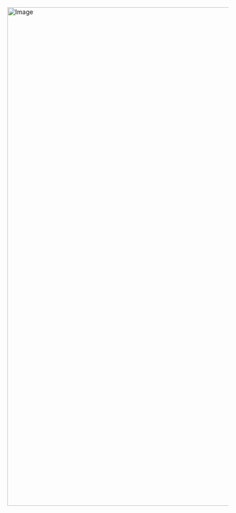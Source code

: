 <img width="1004" height="1132" alt="Image" src="https://github.com/user-attachments/assets/b7d95f74-e75b-4f1e-bfa9-d580824041ac" />